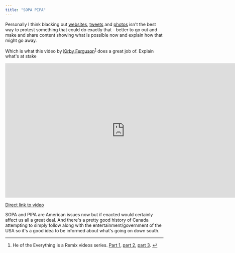 ```yaml
---
title: "SOPA PIPA"
---
```

<p>Personally I think blacking out <a href="http://en.wikipedia.org/wiki/U2">websites</a>, <a href="https://twitter.com/ryanbaldwin/status/159671559450132480">tweets</a> and <a href="http://blog.flickr.net/en/2012/01/18/pipa-sopa/">photos</a> isn't the best way to protest something that could do exactly that - better to go out and make and share content showing what is possible now and explain how that might go away.</p>
<p>Which is what this video by <a href="http://vimeo.com/kirbyferguson">Kirby Ferguson</a><sup id="fnref-19991:1"><a href="#fn-19991:1" rel="footnote">1</a></sup> does a great job of. Explain what's at stake</p>
<p><iframe src="http://player.vimeo.com/video/31100268?byline=0&amp;portrait=0" width="759" height="427" frameborder="0" webkitAllowFullScreen mozallowfullscreen allowFullScreen></iframe></p>
<p><a href="http://vimeo.com/31100268">Direct link to video</a></p>
<p>SOPA and PIPA are American issues now but if enacted would certainly affect us all a great deal. And there's a pretty good history of Canada attempting to simply follow along with the entertainment/government of the USA so it's a good idea to be informed about what's going on down south.</p>
<div class="footnotes">
<hr />
<ol>
<li id="fn-19991:1">
He of the Everything is a Remix videos series. <a href="http://vimeo.com/14912890">Part 1</a>, <a href="http://vimeo.com/19447662">part 2</a>, <a href="http://vimeo.com/25380454">part 3</a>.&#160;<a href="#fnref-19991:1" rev="footnote">&#8617;</a>
</li>
</ol>
</div>
